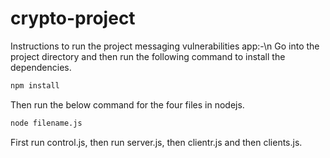 # crypto-project

Instructions to run the project messaging vulnerabilities app:-\n
Go into the project directory and then run the following command to install the dependencies.
```bash
npm install
```
Then run the below command for the four files in nodejs. 
```bash
node filename.js
```
First run control.js, then run server.js, then clientr.js and then clients.js.
